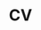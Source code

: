 ---
title: CV
eleventyNavigation:
  key: CV
  url: /static/files/nataliehman-cv.pdf
  permalink: false
  order: 2
---